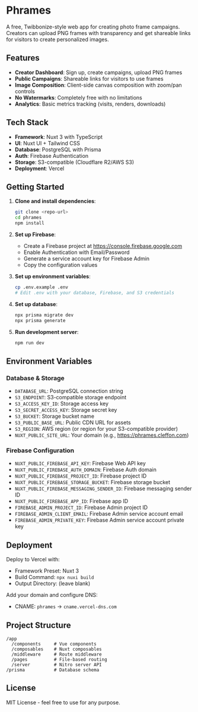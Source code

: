 # Phrames

A free, Twibbonize-style web app for creating photo frame campaigns. Creators can upload PNG frames with transparency and get shareable links for visitors to create personalized images.

## Features

- **Creator Dashboard**: Sign up, create campaigns, upload PNG frames
- **Public Campaigns**: Shareable links for visitors to use frames
- **Image Composition**: Client-side canvas composition with zoom/pan controls
- **No Watermarks**: Completely free with no limitations
- **Analytics**: Basic metrics tracking (visits, renders, downloads)

## Tech Stack

- **Framework**: Nuxt 3 with TypeScript
- **UI**: Nuxt UI + Tailwind CSS
- **Database**: PostgreSQL with Prisma
- **Auth**: Firebase Authentication
- **Storage**: S3-compatible (Cloudflare R2/AWS S3)
- **Deployment**: Vercel

## Getting Started

1. **Clone and install dependencies**:
   ```bash
   git clone <repo-url>
   cd phrames
   npm install
   ```

2. **Set up Firebase**:
   - Create a Firebase project at https://console.firebase.google.com
   - Enable Authentication with Email/Password
   - Generate a service account key for Firebase Admin
   - Copy the configuration values

3. **Set up environment variables**:
   ```bash
   cp .env.example .env
   # Edit .env with your database, Firebase, and S3 credentials
   ```

4. **Set up database**:
   ```bash
   npx prisma migrate dev
   npx prisma generate
   ```

5. **Run development server**:
   ```bash
   npm run dev
   ```

## Environment Variables

### Database & Storage
- `DATABASE_URL`: PostgreSQL connection string
- `S3_ENDPOINT`: S3-compatible storage endpoint
- `S3_ACCESS_KEY_ID`: Storage access key
- `S3_SECRET_ACCESS_KEY`: Storage secret key
- `S3_BUCKET`: Storage bucket name
- `S3_PUBLIC_BASE_URL`: Public CDN URL for assets
- `S3_REGION`: AWS region (or region for your S3-compatible provider)
- `NUXT_PUBLIC_SITE_URL`: Your domain (e.g., https://phrames.cleffon.com)

### Firebase Configuration
- `NUXT_PUBLIC_FIREBASE_API_KEY`: Firebase Web API key
- `NUXT_PUBLIC_FIREBASE_AUTH_DOMAIN`: Firebase Auth domain
- `NUXT_PUBLIC_FIREBASE_PROJECT_ID`: Firebase project ID
- `NUXT_PUBLIC_FIREBASE_STORAGE_BUCKET`: Firebase storage bucket
- `NUXT_PUBLIC_FIREBASE_MESSAGING_SENDER_ID`: Firebase messaging sender ID
- `NUXT_PUBLIC_FIREBASE_APP_ID`: Firebase app ID
- `FIREBASE_ADMIN_PROJECT_ID`: Firebase Admin project ID
- `FIREBASE_ADMIN_CLIENT_EMAIL`: Firebase Admin service account email
- `FIREBASE_ADMIN_PRIVATE_KEY`: Firebase Admin service account private key

## Deployment

Deploy to Vercel with:
- Framework Preset: Nuxt 3
- Build Command: `npx nuxi build`
- Output Directory: (leave blank)

Add your domain and configure DNS:
- CNAME: `phrames` → `cname.vercel-dns.com`

## Project Structure

```
/app
  /components     # Vue components
  /composables    # Nuxt composables
  /middleware     # Route middleware
  /pages          # File-based routing
  /server         # Nitro server API
/prisma           # Database schema
```

## License

MIT License - feel free to use for any purpose.
